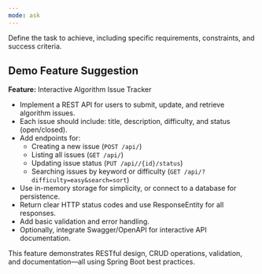 ```yaml
---
mode: ask
---
```

Define the task to achieve, including specific requirements, constraints, and success criteria.

## Demo Feature Suggestion

**Feature:** Interactive Algorithm Issue Tracker

- Implement a REST API for users to submit, update, and retrieve algorithm issues.
- Each issue should include: title, description, difficulty, and status (open/closed).
- Add endpoints for:
	- Creating a new issue (`POST /api/`)
	- Listing all issues (`GET /api/`)
	- Updating issue status (`PUT /api//{id}/status`)
	- Searching issues by keyword or difficulty (`GET /api/?difficulty=easy&search=sort`)
- Use in-memory storage for simplicity, or connect to a database for persistence.
- Return clear HTTP status codes and use ResponseEntity for all responses.
- Add basic validation and error handling.
- Optionally, integrate Swagger/OpenAPI for interactive API documentation.

This feature demonstrates RESTful design, CRUD operations, validation, and documentation—all using Spring Boot best practices.